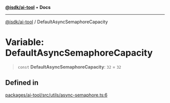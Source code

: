 [**@isdk/ai-tool**](../README.md) • **Docs**

***

[@isdk/ai-tool](../globals.md) / DefaultAsyncSemaphoreCapacity

# Variable: DefaultAsyncSemaphoreCapacity

> `const` **DefaultAsyncSemaphoreCapacity**: `32` = `32`

## Defined in

[packages/ai-tool/src/utils/async-semaphore.ts:6](https://github.com/isdk/ai-tool.js/blob/5f9f0083c734722103ff5468e424b48c212a55f0/src/utils/async-semaphore.ts#L6)
